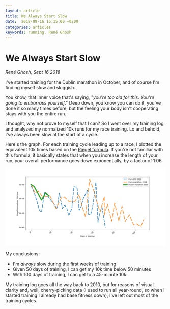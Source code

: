 ```yaml
---
layout: article
title: We Always Start Slow
date:  2018-09-16 16:15:00 +0200
categories: articles
keywords: running, René Ghosh
---
```


# We Always Start Slow

_René Ghosh, Sept 16 2018_

I've started training for the Dublin marathon in October, and of course I'm finding myself slow and sluggish.

You know, that inner voice that's saying, "_you're too old for this. You're going to embarrass yourself_." Deep down, you know you can do it, you've done it so many times before, but the feeling your body isn't cooperating stays with you the entire run.

I thought, why not prove to myself that I can? So I went over my training log and analyzed my normalized 10k runs
for my race training. Lo and behold, I've always been slow at the start of a cycle.	

Here's the graph. For each training cycle leading up to a race, I plotted the equivalent 10k times based on the [Riegel formula](https://en.wikipedia.org/wiki/Peter_Riegel#Race_time_prediction). If you're not familiar with this formula, it basically states that when you increase the length of your run, your overall performance goes down exponentially, by a factor of 1.06.

<div style="text-align: center"><img src="../images/figure_1.png" width="900" alt="Running performance vs days of training"></div>

My conclusions:

- I'm _always_ slow during the first weeks of training
- Given 50 days of training, I can get my 10k time below 50 minutes
- With 100 days of training, I can get to a 45-minute 10k.

My training log goes all the way back to 2010, but for reasons of visual clarity and, well, cherry-picking data (I used to run all year-round, so when I started training I already had base fitness down), I've left out most of the training cycles.

